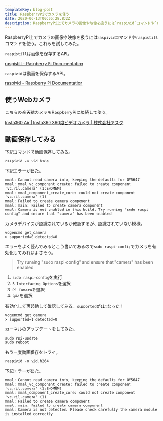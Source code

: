 ```yaml
---
templateKey: blog-post
title: RaspberryPiでカメラを使う
date: 2020-06-13T00:36:28.832Z
description: RaspberryPi上でカメラの画像や映像を扱うには`raspivid`コマンドや`raspistill`コマンドを使う。これらを試してみた。
---
```

RaspberryPi上でカメラの画像や映像を扱うには`raspivid`コマンドや`raspistill`コマンドを使う。これらを試してみた。

`raspistill`は画像を保存するAPI。

[raspistill - Raspberry Pi Documentation](https://www.raspberrypi.org/documentation/usage/camera/raspicam/raspistill.md)

`raspivid`は動画を保存するAPI。

[raspivid - Raspberry Pi Documentation](https://www.raspberrypi.org/documentation/usage/camera/raspicam/raspivid.md)

## 使うWebカメラ

こちらの全天球カメラをRaspberryPiに接続して使う。

[Insta360 Air | Insta360 360度ビデオカメラ | 株式会社アスク](https://www.ask-corp.jp/products/insta360/camera/insta360-air.html)

## 動画保存してみる

下記コマンドで動画保存してみる。

```
raspivid -o vid.h264
```

下記エラーが出た。

```
mmal: Cannot read camera info, keeping the defaults for OV5647
mmal: mmal_vc_component_create: failed to create component 'vc.ril.camera' (1:ENOMEM)
mmal: mmal_component_create_core: could not create component 'vc.ril.camera' (1)
mmal: Failed to create camera component
mmal: main: Failed to create camera component
mmal: Camera is not enabled in this build. Try running "sudo raspi-config" and ensure that "camera" has been enabled
```

カメラデバイスが認識されているか確認するが、認識されていない模様。

``````
vcgencmd get_camera
> supported=0 detected=0
``````

エラーをよく読んでみるとこう書いてあるので`sudo raspi-config`でカメラを有効化してみればよさそう。

> Try running "sudo raspi-config" and ensure that "camera" has been enabled

1. `sudo raspi-config`を実行
1. `5 Interfacing Options`を選択
2. `P1 Camera`を選択
3. `はい`を選択

有効化して再起動して確認してみる。`supported`が`1`になった！

```
vcgencmd get_camera
> supported=1 detected=0
```

カーネルのアップデートをしてみた。

```
sudo rpi-update
sudo reboot 
```

もう一度動画保存をトライ。
```
raspivid -o vid.h264
```

下記エラーが出た。

```
mmal: Cannot read camera info, keeping the defaults for OV5647
mmal: mmal_vc_component_create: failed to create component 'vc.ril.camera' (1:ENOMEM)
mmal: mmal_component_create_core: could not create component 'vc.ril.camera' (1)
mmal: Failed to create camera component
mmal: main: Failed to create camera component
mmal: Camera is not detected. Please check carefully the camera module is installed correctly
```
